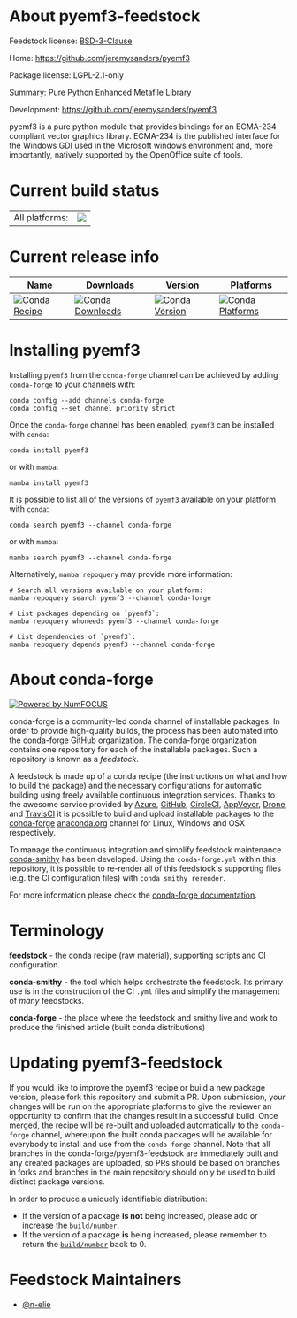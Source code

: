About pyemf3-feedstock
======================

Feedstock license: [BSD-3-Clause](https://github.com/conda-forge/pyemf3-feedstock/blob/main/LICENSE.txt)

Home: https://github.com/jeremysanders/pyemf3

Package license: LGPL-2.1-only

Summary: Pure Python Enhanced Metafile Library

Development: https://github.com/jeremysanders/pyemf3

pyemf3 is a pure python module that provides bindings for an ECMA-234
compliant vector graphics library.  ECMA-234 is the published
interface for the Windows GDI used in the Microsoft windows
environment and, more importantly, natively supported by the
OpenOffice suite of tools.


Current build status
====================


<table><tr><td>All platforms:</td>
    <td>
      <a href="https://dev.azure.com/conda-forge/feedstock-builds/_build/latest?definitionId=19034&branchName=main">
        <img src="https://dev.azure.com/conda-forge/feedstock-builds/_apis/build/status/pyemf3-feedstock?branchName=main">
      </a>
    </td>
  </tr>
</table>

Current release info
====================

| Name | Downloads | Version | Platforms |
| --- | --- | --- | --- |
| [![Conda Recipe](https://img.shields.io/badge/recipe-pyemf3-green.svg)](https://anaconda.org/conda-forge/pyemf3) | [![Conda Downloads](https://img.shields.io/conda/dn/conda-forge/pyemf3.svg)](https://anaconda.org/conda-forge/pyemf3) | [![Conda Version](https://img.shields.io/conda/vn/conda-forge/pyemf3.svg)](https://anaconda.org/conda-forge/pyemf3) | [![Conda Platforms](https://img.shields.io/conda/pn/conda-forge/pyemf3.svg)](https://anaconda.org/conda-forge/pyemf3) |

Installing pyemf3
=================

Installing `pyemf3` from the `conda-forge` channel can be achieved by adding `conda-forge` to your channels with:

```
conda config --add channels conda-forge
conda config --set channel_priority strict
```

Once the `conda-forge` channel has been enabled, `pyemf3` can be installed with `conda`:

```
conda install pyemf3
```

or with `mamba`:

```
mamba install pyemf3
```

It is possible to list all of the versions of `pyemf3` available on your platform with `conda`:

```
conda search pyemf3 --channel conda-forge
```

or with `mamba`:

```
mamba search pyemf3 --channel conda-forge
```

Alternatively, `mamba repoquery` may provide more information:

```
# Search all versions available on your platform:
mamba repoquery search pyemf3 --channel conda-forge

# List packages depending on `pyemf3`:
mamba repoquery whoneeds pyemf3 --channel conda-forge

# List dependencies of `pyemf3`:
mamba repoquery depends pyemf3 --channel conda-forge
```


About conda-forge
=================

[![Powered by
NumFOCUS](https://img.shields.io/badge/powered%20by-NumFOCUS-orange.svg?style=flat&colorA=E1523D&colorB=007D8A)](https://numfocus.org)

conda-forge is a community-led conda channel of installable packages.
In order to provide high-quality builds, the process has been automated into the
conda-forge GitHub organization. The conda-forge organization contains one repository
for each of the installable packages. Such a repository is known as a *feedstock*.

A feedstock is made up of a conda recipe (the instructions on what and how to build
the package) and the necessary configurations for automatic building using freely
available continuous integration services. Thanks to the awesome service provided by
[Azure](https://azure.microsoft.com/en-us/services/devops/), [GitHub](https://github.com/),
[CircleCI](https://circleci.com/), [AppVeyor](https://www.appveyor.com/),
[Drone](https://cloud.drone.io/welcome), and [TravisCI](https://travis-ci.com/)
it is possible to build and upload installable packages to the
[conda-forge](https://anaconda.org/conda-forge) [anaconda.org](https://anaconda.org/)
channel for Linux, Windows and OSX respectively.

To manage the continuous integration and simplify feedstock maintenance
[conda-smithy](https://github.com/conda-forge/conda-smithy) has been developed.
Using the ``conda-forge.yml`` within this repository, it is possible to re-render all of
this feedstock's supporting files (e.g. the CI configuration files) with ``conda smithy rerender``.

For more information please check the [conda-forge documentation](https://conda-forge.org/docs/).

Terminology
===========

**feedstock** - the conda recipe (raw material), supporting scripts and CI configuration.

**conda-smithy** - the tool which helps orchestrate the feedstock.
                   Its primary use is in the construction of the CI ``.yml`` files
                   and simplify the management of *many* feedstocks.

**conda-forge** - the place where the feedstock and smithy live and work to
                  produce the finished article (built conda distributions)


Updating pyemf3-feedstock
=========================

If you would like to improve the pyemf3 recipe or build a new
package version, please fork this repository and submit a PR. Upon submission,
your changes will be run on the appropriate platforms to give the reviewer an
opportunity to confirm that the changes result in a successful build. Once
merged, the recipe will be re-built and uploaded automatically to the
`conda-forge` channel, whereupon the built conda packages will be available for
everybody to install and use from the `conda-forge` channel.
Note that all branches in the conda-forge/pyemf3-feedstock are
immediately built and any created packages are uploaded, so PRs should be based
on branches in forks and branches in the main repository should only be used to
build distinct package versions.

In order to produce a uniquely identifiable distribution:
 * If the version of a package **is not** being increased, please add or increase
   the [``build/number``](https://docs.conda.io/projects/conda-build/en/latest/resources/define-metadata.html#build-number-and-string).
 * If the version of a package **is** being increased, please remember to return
   the [``build/number``](https://docs.conda.io/projects/conda-build/en/latest/resources/define-metadata.html#build-number-and-string)
   back to 0.

Feedstock Maintainers
=====================

* [@n-elie](https://github.com/n-elie/)

